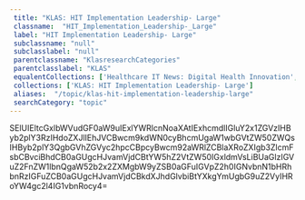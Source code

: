 ```yaml
--- 
 title: "KLAS: HIT Implementation Leadership- Large" 
 classname:  "HIT_Implementation_Leadership-_Large" 
 label: "HIT Implementation Leadership- Large" 
 subclassname: "null" 
 subclasslabel: "null" 
 parentclassname: "KlasresearchCategories" 
 parentclasslabel: "KLAS" 
 equalentCollections: ['Healthcare IT News: Digital Health Innovation','Healthcare IT News: Health Information Exchange (HIE)','Symplur: -hash-smartHIT','KLAS: HIT Implementation Leadership- Small','Symplur: -hash-HITsm','U.S. Food and Drug Administration (FDA): Medical Device Data Systems','HIMSS: Digital Health','Healthcare IT News: Digital Health','Symplur: -hash-HIMSS19','KLAS: HIT Advisory Services','Frost & Sullivan: IoT'] 
 collections: ['KLAS: HIT Implementation Leadership- Large']
 aliases:  "/topic/klas-hit-implementation-leadership-large"  
 searchCategory: "topic" 
---
```

SElUIEltcGxlbWVudGF0aW9uIExlYWRlcnNoaXAtIExhcmdlIGluY2x1ZGVzIHByb2plY3RzIHdoZXJlIEhJVCBwcm9kdWN0cyBhcmUgaW1wbGVtZW50ZWQsIHByb2plY3QgbGVhZGVyc2hpcCBpcyBwcm92aWRlZCBlaXRoZXIgb3ZlcmFsbCBvciBhdCB0aGUgcHJvamVjdCBtYW5hZ2VtZW50IGxldmVsLiBUaGlzIGVuZ2FnZW1lbnQgaW52b2x2ZXMgbW9yZSB0aGFuIGVpZ2h0IGNvbnN1bHRhbnRzIGFuZCB0aGUgcHJvamVjdCBkdXJhdGlvbiBtYXkgYmUgbG9uZ2VyIHRoYW4gc2l4IG1vbnRocy4=
